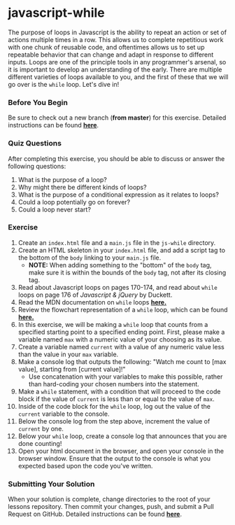 # javascript-while

The purpose of loops in Javascript is the ability to repeat an action or set of actions multiple times in a row. This allows us to complete repetitious work with one chunk of reusable code, and oftentimes allows us to set up repeatable behavior that can change and adapt in response to different inputs. Loops are one of the principle tools in any programmer's arsenal, so it is important to develop an understanding of the early. There are multiple different varieties of loops available to you, and the first of these that we will go over is the `while` loop. Let's dive in!

### Before You Begin

Be sure to check out a new branch (**from master**) for this exercise. Detailed instructions can be found [**here**](../../guides/before-each-exercise.md).

### Quiz Questions
After completing this exercise, you should be able to discuss or answer the following questions:

1. What is the purpose of a loop?
1. Why might there be different kinds of loops?
1. What is the purpose of a conditional expression as it relates to loops?
1. Could a loop potentially go on forever?
1. Could a loop never start?


### Exercise

1. Create an `index.html` file and a `main.js` file in the `js-while` directory.
1. Create an HTML skeleton in your `index.html` file, and add a script tag to the bottom of the `body` linking to your `main.js` file.
    - **NOTE:** When adding something to the "bottom" of the `body` tag, make sure it is within the bounds of the `body` tag, not after its closing tag.
1. Read about Javascript loops on pages 170-174, and read about `while` loops on page 176 of _Javascript & jQuery_ by Duckett.
1. Read the MDN documentation on `while` loops [**here.**](https://developer.mozilla.org/en-US/docs/Web/JavaScript/Reference/Statements/while)
1. Review the flowchart representation of a `while` loop, which can be found [**here.**](images/while_flowchart.jpg)
1. In this exercise, we will be making a `while` loop that counts from a specified starting point to a specified ending point. First, please make a variable named `max` with a numeric value of your choosing as its value.
1. Create a variable named `current` with a value of any numeric value less than the value in your `max` variable.
1. Make a console log that outputs the following: "Watch me count to [max value], starting from [current value]!"
    - Use concatenation with your variables to make this possible, rather than hard-coding your chosen numbers into the statement.
1. Make a `while` statement, with a condition that will proceed to the code block if the value of `current` is less than or equal to the value of `max`.
1. Inside of the code block for the `while` loop, log out the value of the `current` variable to the console.
1. Below the console log from the step above, increment the value of `current` by one.
1. Below your `while` loop, create a console log that announces that you are done counting!
1. Open your html document in the browser, and open your console in the browser window. Ensure that the output to the console is what you expected based upon the code you've written.

### Submitting Your Solution

When your solution is complete, change directories to the root of your lessons repository. Then commit your changes, push, and submit a Pull Request on GitHub. Detailed instructions can be found [**here**](../../guides/after-each-exercise.md).
